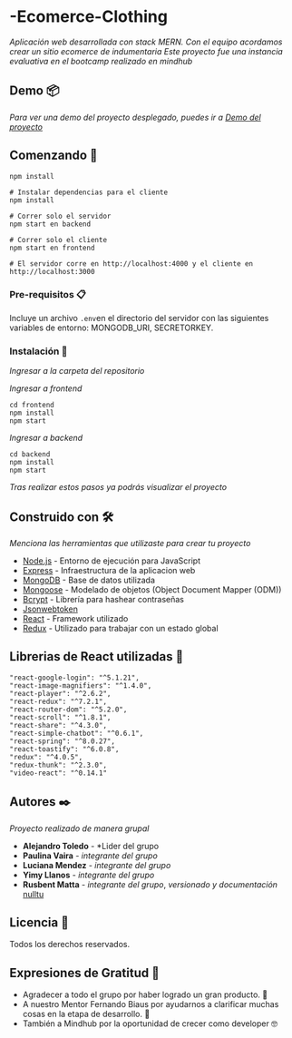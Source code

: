 # -Ecomerce-Clothing

_Aplicación web desarrollada con stack MERN. Con el equipo acordamos crear un sitio ecomerce de indumentaria_
_Este proyecto fue una instancia evaluativa en el bootcamp realizado en mindhub_

## Demo 📦

_Para ver una demo del proyecto desplegado, puedes ir a [Demo del proyecto](http://pyral.herokuapp.com/)_

## Comenzando 🚀

```# Instalar dependencias para el servidor
npm install

# Instalar dependencias para el cliente
npm install

# Correr solo el servidor
npm start en backend

# Correr solo el cliente
npm start en frontend

# El servidor corre en http://localhost:4000 y el cliente en http://localhost:3000
```

### Pre-requisitos 📋

Incluye un archivo `.env`en el directorio del servidor con las siguientes variables de entorno: MONGODB_URI, SECRETORKEY.


### Instalación 🔧

_Ingresar a la carpeta del repositorio_ 

_Ingresar a frontend_

```
cd frontend
npm install
npm start
```

_Ingresar a backend_

```
cd backend
npm install
npm start
```

_Tras realizar estos pasos ya podrás visualizar el proyecto_


## Construido con 🛠️

_Menciona las herramientas que utilizaste para crear tu proyecto_
* [Node.js](https://nodejs.org) - Entorno de ejecución para JavaScript
* [Express](https://expressjs.com) - Infraestructura de la aplicacion web
* [MongoDB](https://www.mongodb.com) - Base de datos utilizada
* [Mongoose](https://mongoosejs.com/) - Modelado de objetos (Object Document Mapper (ODM))
* [Bcrypt](https://www.npmjs.com/package/bcrypt) - Librería para hashear contraseñas
* [Jsonwebtoken](https://jwt.io/)
* [React](https://es.reactjs.org/) - Framework utilizado
* [Redux](https://es.redux.js.org/) - Utilizado para trabajar con un estado global

## Librerias de React utilizadas :file_folder:
    "react-google-login": "^5.1.21",
    "react-image-magnifiers": "^1.4.0",
    "react-player": "^2.6.2",
    "react-redux": "^7.2.1",
    "react-router-dom": "^5.2.0",
    "react-scroll": "^1.8.1",
    "react-share": "^4.3.0",
    "react-simple-chatbot": "^0.6.1",
    "react-spring": "^8.0.27",
    "react-toastify": "^6.0.8",
    "redux": "^4.0.5",
    "redux-thunk": "^2.3.0",
    "video-react": "^0.14.1"

## Autores ✒️

_Proyecto realizado de manera grupal_

* **Alejandro Toledo** - *Lider del grupo
* **Paulina Vaira** - *integrante del grupo*
* **Luciana Mendez** - *integrante del grupo*
* **Yimy Llanos** - *integrante del grupo*
* **Rusbent Matta** - *integrante del grupo*, *versionado y documentación* [nulltu](https://github.com/nulltu)

## Licencia 📄

Todos los derechos reservados. 

## Expresiones de Gratitud 🎁

* Agradecer a todo el grupo por haber logrado un gran producto. 🍺
* A nuestro Mentor Fernando Biaus por ayudarnos a clarificar muchas cosas en la etapa de desarrollo. :gem:
* También a Mindhub por la oportunidad de crecer como developer 🤓

